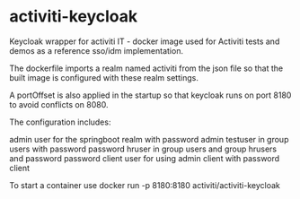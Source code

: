 # activiti-keycloak

Keycloak wrapper for activiti IT - docker image used for Activiti tests and demos as a reference sso/idm implementation.

The dockerfile imports a realm named activiti from the json file so that the built image is configured with these realm settings.

A portOffset is also applied in the startup so that keycloak runs on port 8180 to avoid conflicts on 8080.

The configuration includes:

admin user for the springboot realm with password admin
testuser in group users with password password
hruser in group users and group hrusers and password password
client user for using admin client with password client

To start a container use docker run -p 8180:8180 activiti/activiti-keycloak
